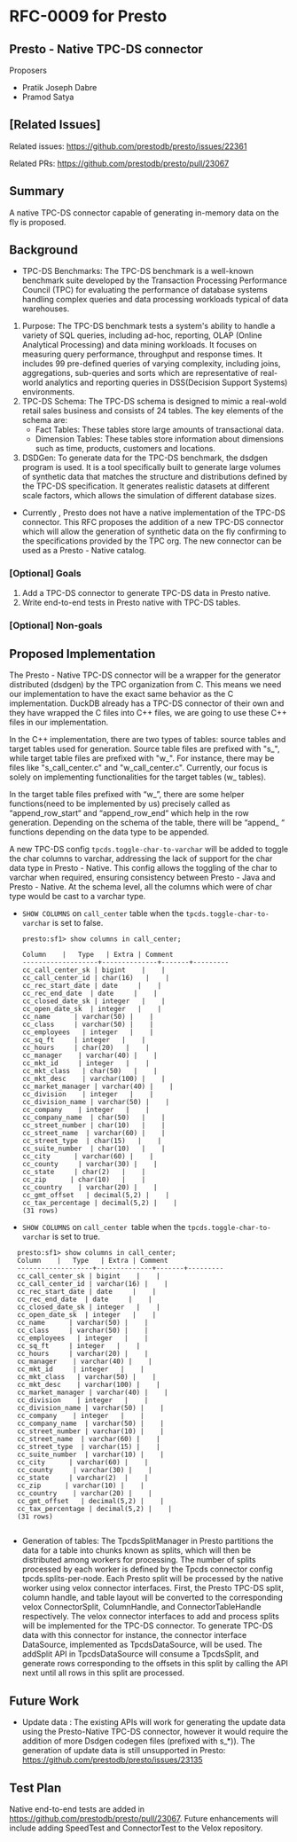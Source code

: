 # **RFC-0009 for Presto**

## Presto - Native TPC-DS connector

Proposers

* Pratik Joseph Dabre
* Pramod Satya

## [Related Issues]

Related issues: https://github.com/prestodb/presto/issues/22361

Related PRs: https://github.com/prestodb/presto/pull/23067

## Summary

A native TPC-DS connector capable of generating in-memory data on the fly is proposed.

## Background

- TPC-DS Benchmarks:
The TPC-DS benchmark is a well-known benchmark suite developed by the Transaction Processing Performance Council (TPC) for evaluating the performance of database systems handling complex queries and data processing workloads typical of data warehouses.
1. Purpose: The TPC-DS benchmark tests a system's ability to handle a variety of SQL queries, including ad-hoc, reporting, OLAP (Online Analytical Processing) and data mining workloads. It focuses on measuring query performance, throughput and response times. It includes 99 pre-defined queries of varying complexity, including joins, aggregations, sub-queries and sorts which are representative of real-world analytics and reporting queries in DSS(Decision Support Systems) environments.
2. TPC-DS Schema: The TPC-DS schema is designed to mimic a real-wold retail sales business and consists of 24 tables. The key elements of the schema are:
   - Fact Tables: These tables store large amounts of transactional data.
   - Dimension Tables: These tables store information about dimensions such as time, products, customers and locations.
3. DSDGen: To generate data for the TPC-DS benchmark, the dsdgen program is used. It is a tool specifically built to generate large volumes of synthetic data that matches the structure and distributions defined by the TPC-DS specification. It generates realistic datasets at different scale factors, which allows the simulation of different database sizes.

- Currently , Presto does not have a native implementation of the TPC-DS connector. This RFC proposes the addition of a new TPC-DS connector which will allow the generation of synthetic data on the fly confirming to the specifications provided by the TPC org. The new connector can be used as a Presto - Native catalog.

### [Optional] Goals

1. Add a TPC-DS connector to generate TPC-DS data in Presto native. 
2. Write end-to-end tests in Presto native with TPC-DS tables. 

### [Optional] Non-goals

## Proposed Implementation

The Presto - Native TPC-DS connector will be a wrapper for the generator distributed (dsdgen) by the TPC organization from C. This means we need our implementation to have the exact same behavior as the C implementation. DuckDB already has a TPC-DS connector of their own and they have wrapped the C files into C++ files, we are going to use these C++ files in our implementation.

In the C++ implementation, there are two types of tables: source tables and target tables used for generation. Source table files are prefixed with "s_", while target table files are prefixed with "w_". For instance, there may be files like "s_call_center.c" and "w_call_center.c". Currently, our focus is solely on implementing functionalities for the target tables (w_ tables).

In the target table files prefixed with “w_”, there are some helper functions(need to be implemented by us) precisely called as “append_row_start“ and “append_row_end“ which help in the row generation. Depending on the schema of the table, there will be “append_ “ functions depending on the data type to be appended.

A new TPC-DS config `tpcds.toggle-char-to-varchar` will be added to toggle the char columns to varchar, addressing the lack of support for the char data type in Presto - Native. This config allows the toggling of the char to varchar when required, ensuring consistency between Presto - Java and Presto - Native. At the schema level, all the columns which were of char type would be cast to a varchar type.
   - `SHOW COLUMNS` on `call_center` table when the `tpcds.toggle-char-to-varchar` is set to false.
     ```
     presto:sf1> show columns in call_center;

     Column    |   Type   | Extra | Comment
     -------------------+--------------+-------+---------
     cc_call_center_sk | bigint    |    |
     cc_call_center_id | char(16)   |    |
     cc_rec_start_date | date     |    |
     cc_rec_end_date  | date     |    |
     cc_closed_date_sk | integer   |    |
     cc_open_date_sk  | integer   |    |
     cc_name      | varchar(50) |    |
     cc_class     | varchar(50) |    |
     cc_employees   | integer   |    |
     cc_sq_ft     | integer   |    |
     cc_hours     | char(20)   |    |
     cc_manager    | varchar(40) |    |
     cc_mkt_id     | integer   |    |
     cc_mkt_class   | char(50)   |    |
     cc_mkt_desc    | varchar(100) |    |
     cc_market_manager | varchar(40) |    |
     cc_division    | integer   |    |
     cc_division_name | varchar(50) |    |
     cc_company    | integer   |    |
     cc_company_name  | char(50)   |    |
     cc_street_number | char(10)   |    |
     cc_street_name  | varchar(60) |    |
     cc_street_type  | char(15)   |    |
     cc_suite_number  | char(10)   |    |
     cc_city      | varchar(60) |    |
     cc_county     | varchar(30) |    |
     cc_state     | char(2)   |    |
     cc_zip      | char(10)   |    |
     cc_country    | varchar(20) |    |
     cc_gmt_offset   | decimal(5,2) |    |
     cc_tax_percentage | decimal(5,2) |    |
     (31 rows)
     ```

   - `SHOW COLUMNS` on `call_center `table when the `tpcds.toggle-char-to-varchar` is set to true.
   ```
     presto:sf1> show columns in call_center;
     Column    |   Type   | Extra | Comment
     -------------------+--------------+-------+---------
     cc_call_center_sk | bigint    |    |     
     cc_call_center_id | varchar(16) |    |     
     cc_rec_start_date | date     |    |     
     cc_rec_end_date  | date     |    |     
     cc_closed_date_sk | integer   |    |     
     cc_open_date_sk  | integer   |    |     
     cc_name      | varchar(50) |    |     
     cc_class     | varchar(50) |    |     
     cc_employees   | integer   |    |     
     cc_sq_ft     | integer   |    |     
     cc_hours     | varchar(20) |    |     
     cc_manager    | varchar(40) |    |     
     cc_mkt_id     | integer   |    |     
     cc_mkt_class   | varchar(50) |    |     
     cc_mkt_desc    | varchar(100) |    |     
     cc_market_manager | varchar(40) |    |     
     cc_division    | integer   |    |     
     cc_division_name | varchar(50) |    |     
     cc_company    | integer   |    |     
     cc_company_name  | varchar(50) |    |     
     cc_street_number | varchar(10) |    |     
     cc_street_name  | varchar(60) |    |     
     cc_street_type  | varchar(15) |    |     
     cc_suite_number  | varchar(10) |    |     
     cc_city      | varchar(60) |    |     
     cc_county     | varchar(30) |    |     
     cc_state     | varchar(2)  |    |     
     cc_zip      | varchar(10) |    |     
     cc_country    | varchar(20) |    |     
     cc_gmt_offset   | decimal(5,2) |    |     
     cc_tax_percentage | decimal(5,2) |    |     
     (31 rows)
     
   ```
- Generation of tables:
The TpcdsSplitManager in Presto partitions the data for a table into chunks known as splits, which will then be distributed among workers for processing. The number of splits processed by each worker is defined by the Tpcds connector config tpcds.splits-per-node. Each Presto split will be processed by the native worker using velox connector interfaces. First, the Presto TPC-DS split, column handle, and table layout will be converted to the corresponding velox ConnectorSplit, ColumnHandle, and ConnectorTableHandle respectively. The velox connector interfaces to add and process splits will be implemented for the TPC-DS connector. To generate TPC-DS data with this connector for instance, the connector interface DataSource, implemented as TpcdsDataSource, will be used. The addSplit API in TpcdsDataSource will consume a TpcdsSplit, and generate rows corresponding to the offsets in this split by calling the API next until all rows in this split are processed.

## Future Work
- Update data : The existing APIs will work for generating the update data using the Presto-Native TPC-DS connector, however it would require the addition of more Dsdgen codegen files (prefixed with s_*)). The generation of update data is still unsupported in Presto: https://github.com/prestodb/presto/issues/23135
## Test Plan

Native end-to-end tests are added in https://github.com/prestodb/presto/pull/23067. 
Future enhancements will include adding SpeedTest and ConnectorTest to the Velox repository.
